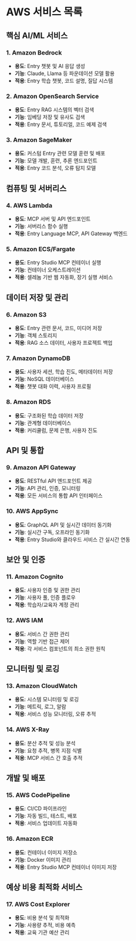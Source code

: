 # AWS 서비스 목록

## 핵심 AI/ML 서비스

### 1. Amazon Bedrock
- **용도**: Entry 챗봇 및 AI 응답 생성
- **기능**: Claude, Llama 등 파운데이션 모델 활용
- **적용**: Entry 학습 챗봇, 코드 설명, 질답 시스템

### 2. Amazon OpenSearch Service
- **용도**: Entry RAG 시스템의 벡터 검색
- **기능**: 임베딩 저장 및 유사도 검색
- **적용**: Entry 문서, 튜토리얼, 코드 예제 검색

### 3. Amazon SageMaker
- **용도**: 커스텀 Entry 관련 모델 훈련 및 배포
- **기능**: 모델 개발, 훈련, 추론 엔드포인트
- **적용**: Entry 코드 분석, 오류 탐지 모델

## 컴퓨팅 및 서버리스

### 4. AWS Lambda
- **용도**: MCP 서버 및 API 엔드포인트
- **기능**: 서버리스 함수 실행
- **적용**: Entry Language MCP, API Gateway 백엔드

### 5. Amazon ECS/Fargate
- **용도**: Entry Studio MCP 컨테이너 실행
- **기능**: 컨테이너 오케스트레이션
- **적용**: 셀레늄 기반 웹 자동화, 장기 실행 서비스

## 데이터 저장 및 관리

### 6. Amazon S3
- **용도**: Entry 관련 문서, 코드, 미디어 저장
- **기능**: 객체 스토리지
- **적용**: RAG 소스 데이터, 사용자 프로젝트 백업

### 7. Amazon DynamoDB
- **용도**: 사용자 세션, 학습 진도, 메타데이터 저장
- **기능**: NoSQL 데이터베이스
- **적용**: 챗봇 대화 이력, 사용자 프로필

### 8. Amazon RDS
- **용도**: 구조화된 학습 데이터 저장
- **기능**: 관계형 데이터베이스
- **적용**: 커리큘럼, 문제 은행, 사용자 진도

## API 및 통합

### 9. Amazon API Gateway
- **용도**: RESTful API 엔드포인트 제공
- **기능**: API 관리, 인증, 모니터링
- **적용**: 모든 서비스의 통합 API 인터페이스

### 10. AWS AppSync
- **용도**: GraphQL API 및 실시간 데이터 동기화
- **기능**: 실시간 구독, 오프라인 동기화
- **적용**: Entry Studio와 클라우드 서비스 간 실시간 연동

## 보안 및 인증

### 11. Amazon Cognito
- **용도**: 사용자 인증 및 권한 관리
- **기능**: 사용자 풀, 인증 플로우
- **적용**: 학습자/교육자 계정 관리

### 12. AWS IAM
- **용도**: 서비스 간 권한 관리
- **기능**: 역할 기반 접근 제어
- **적용**: 각 서비스 컴포넌트의 최소 권한 원칙

## 모니터링 및 로깅

### 13. Amazon CloudWatch
- **용도**: 시스템 모니터링 및 로깅
- **기능**: 메트릭, 로그, 알람
- **적용**: 서비스 성능 모니터링, 오류 추적

### 14. AWS X-Ray
- **용도**: 분산 추적 및 성능 분석
- **기능**: 요청 추적, 병목 지점 식별
- **적용**: MCP 서비스 간 호출 추적

## 개발 및 배포

### 15. AWS CodePipeline
- **용도**: CI/CD 파이프라인
- **기능**: 자동 빌드, 테스트, 배포
- **적용**: 서비스 업데이트 자동화

### 16. Amazon ECR
- **용도**: 컨테이너 이미지 저장소
- **기능**: Docker 이미지 관리
- **적용**: Entry Studio MCP 컨테이너 이미지 저장

## 예상 비용 최적화 서비스

### 17. AWS Cost Explorer
- **용도**: 비용 분석 및 최적화
- **기능**: 사용량 추적, 비용 예측
- **적용**: 교육 기관 예산 관리